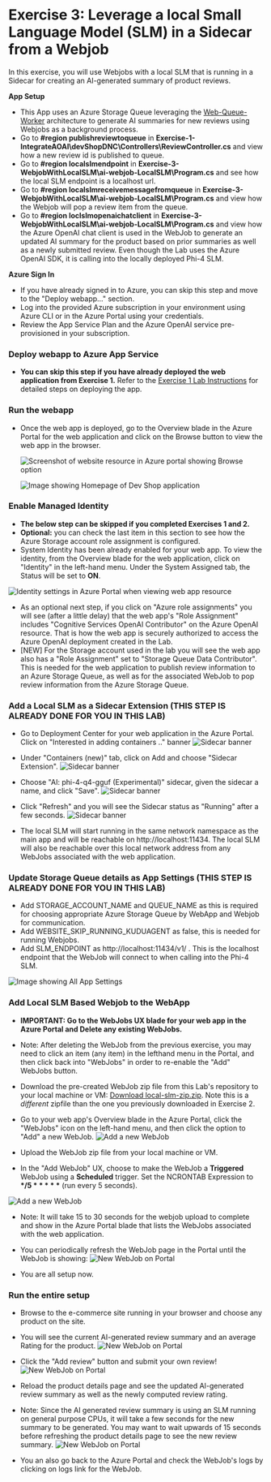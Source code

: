 # Exercise 3: Leverage a local Small Language Model (SLM) in a Sidecar from a Webjob 
In this exercise, you will use Webjobs with a local SLM that is running in a Sidecar for creating an AI-generated summary of product reviews.

**App Setup**
- This App uses an Azure Storage Queue leveraging the [Web-Queue-Worker](https://learn.microsoft.com/en-us/azure/architecture/guide/architecture-styles/web-queue-worker) architecture to generate AI summaries for new reviews using Webjobs as a background process.
- Go to **#region publishreviewtoqueue** in **Exercise-1-IntegrateAOAI\devShopDNC\Controllers\ReviewController.cs** and view how a new review id is published to queue.
- Go to **#region localslmendpoint** in **Exercise-3-WebjobWithLocalSLM\ai-webjob-LocalSLM\Program.cs** and see how the local SLM endpoint is a localhost url.
- Go to **#region localslmreceivemessagefromqueue** in **Exercise-3-WebjobWithLocalSLM\ai-webjob-LocalSLM\Program.cs** and view how the Webjob will pop a review item from the queue.
- Go to **#region loclslmopenaichatclient** in **Exercise-3-WebjobWithLocalSLM\ai-webjob-LocalSLM\Program.cs** and view how the Azure OpenAI chat client is used in the WebJob to generate an updated AI summary for the product based on prior summaries as well as a newly submitted review.  Even though the Lab uses the Azure OpenAI SDK, it is calling into the locally deployed Phi-4 SLM.

**Azure Sign In**
- If you have already signed in to Azure, you can skip this step and move to the "Deploy webapp..." section.
- Log into the provided Azure subscription in your environment using Azure CLI or in the Azure Portal using your credentials.
- Review the App Service Plan and the Azure OpenAI service pre-provisioned in your subscription.

### Deploy webapp to Azure App Service
- **You can skip this step if you have already deployed the web application from Exercise 1.** Refer to the [Exercise 1 Lab Instructions](../Exercise-1.md#deploy-webapp-to-azure-app-service) for detailed steps on deploying the app.
  
### Run the webapp
- Once the web app is deployed, go to the Overview blade in the Azure Portal for the web application and click on the Browse button to view the web app in the browser.

  ![Screenshot of website resource in Azure portal showing Browse option](./images/LAB347-ex1-browse-web.png)

  ![Image showing Homepage of Dev Shop application](./images/LAB347-ex1-webui.png)

### Enable Managed Identity

- **The below step can be skipped if you completed Exercises 1 and 2.**
- **Optional:** you can check the last item in this section to see how the Azure Storage account role assignment is configured.
- System Identity has been already enabled for your web app. To view the identity, from the Overview blade for the web application, click on "Identity" in the left-hand menu. Under the System Assigned tab, the Status will be set to **ON**. 

 ![Identity settings in Azure Portal when viewing web app resource](./images/Exercise-1-SMI.png)

- As an optional next step, if you click on "Azure role assignments" you will see (after a little delay) that the web app's "Role Assignment" includes "Cognitive Services OpenAI Contributor" on the Azure OpenAI resource. That is how the web app is securely authorized to access the Azure OpenAI deployment created in the Lab.
- [NEW] For the Storage account used in the lab you will see the web app also has a "Role Assignment" set to "Storage Queue Data Contributor". This is needed for the web application to publish review information to an Azure Storage Queue, as well as for the associated WebJob to pop review information from the Azure Storage Queue.

### Add a Local SLM as a Sidecar Extension (THIS STEP IS ALREADY DONE FOR YOU IN THIS LAB)
- Go to Deployment Center for your web application in the Azure Portal. Click on "Interested in adding containers .." banner
 ![Sidecar banner](./images/LAB347-ex3-bannersidecar.png)

 - Under "Containers (new)" tab, click on Add and choose "Sidecar Extension".
 ![Sidecar banner](./images/LAB347-ex3-sidecarextension.png)

  - Choose "AI: phi-4-q4-gguf (Experimental)" sidecar, given the sidecar a name, and click "Save".
 ![Sidecar banner](./images/LAB347-ex3-phi4.png)

 - Click "Refresh" and you will see the Sidecar status as "Running" after a few seconds.
  ![Sidecar banner](./images/LAB347-ex3-phi4sidecar.png)

- The local SLM will start running in the same network namespace as the main app and will be reachable on http://localhost:11434.  The local SLM will also be reachable over this local network address from any WebJobs associated with the web application.  


### Update Storage Queue details as App Settings (THIS STEP IS ALREADY DONE FOR YOU IN THIS LAB)
- Add STORAGE_ACCOUNT_NAME and QUEUE_NAME as this is required for choosing appropriate Azure Storage Queue by WebApp and Webjob for communication.
- Add WEBSITE_SKIP_RUNNING_KUDUAGENT as false, this is needed for running Webjobs.
- Add SLM_ENDPOINT as http://localhost:11434/v1/ .  This is the localhost endpoint that the WebJob will connect to when calling into the Phi-4 SLM.

 ![Image showing All App Settings](./images/LAB347-ex3-appsettings.png)

### Add Local SLM Based Webjob to the WebApp 
- **IMPORTANT:  Go to the WebJobs UX blade for your web app in the Azure Portal and Delete any existing WebJobs.**
- Note:  After deleting the WebJob from the previous exercise, you may need to click an item (any item) in the lefthand menu in the Portal, and then click back into "WebJobs" in order to re-enable the "Add" WebJobs button.
- Download the pre-created WebJob zip file from this Lab's repository to your local machine or VM: [Download local-slm-zip.zip](../Exercise-3-WebjobWithLocalSLM/ai-webjob-LocalSLM/local-slm-zip.zip).  Note this is a *different* zipfile than the one you previously downloaded in Exercise 2.
- Go to your web app's Overview blade in the Azure Portal, click the "WebJobs" icon on the left-hand menu, and then click the option to "Add" a new WebJob.
 ![Add a new WebJob](./images/LAB347-ex3-webjob.png)

- Upload the WebJob zip file from your local machine or VM.
- In the "Add WebJob" UX, choose to make the WebJob a **Triggered** WebJob using a **Scheduled** trigger. Set the NCRONTAB Expression to __*/5 * * * * *__ (run every 5 seconds).

 ![Add a new WebJob](./images/LAB347-ex3-webjoblocalslm.png)

 - Note: It will take 15 to 30 seconds for the webjob upload to complete and show in the Azure Portal blade that lists the WebJobs associated with the web application.
 - You can periodically refresh the WebJob page in the Portal until the WebJob is showing:
 ![New WebJob on Portal](./images/LAB347-ex3-localslmwebjobadded.png)

 - You are all setup now.

### Run the entire setup

- Browse to the e-commerce site running in your browser and choose any product on the site.
- You will see the current AI-generated review summary and an average Rating for the product.
  ![New WebJob on Portal](./images/LAB347-ex2-currentaisummary.png)

 - Click the "Add review" button and submit your own review!
  ![New WebJob on Portal](./images/LAB347-ex2-addnegativereview.png)

- Reload the product details page and see the updated AI-generated review summary as well as the newly computed review rating.
- Note:  Since the AI generated review summary is using an SLM running on general purpose CPUs, it will take a few seconds for the new summary to be generated.  You may want to wait upwards of 15 seconds before refreshing the product details page to see the new review summary.
 ![New WebJob on Portal](./images/LAB347-ex2-updatedreview.png)

 - You an also go back to the Azure Portal and check the WebJob's logs by clicking on logs link for the WebJob.
